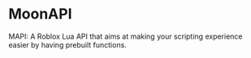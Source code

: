 # MoonAPI
MAPI: A Roblox Lua API that aims at making your scripting experience easier by having prebuilt functions.
